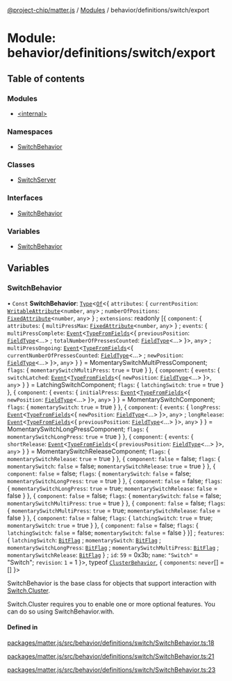[@project-chip/matter.js](../README.md) / [Modules](../modules.md) / behavior/definitions/switch/export

# Module: behavior/definitions/switch/export

## Table of contents

### Modules

- [\<internal\>](behavior_definitions_switch_export._internal_.md)

### Namespaces

- [SwitchBehavior](behavior_definitions_switch_export.SwitchBehavior.md)

### Classes

- [SwitchServer](../classes/behavior_definitions_switch_export.SwitchServer.md)

### Interfaces

- [SwitchBehavior](../interfaces/behavior_definitions_switch_export.SwitchBehavior-1.md)

### Variables

- [SwitchBehavior](behavior_definitions_switch_export.md#switchbehavior)

## Variables

### SwitchBehavior

• `Const` **SwitchBehavior**: [`Type`](../interfaces/behavior_cluster_export.ClusterBehavior.Type.md)\<[`Of`](../interfaces/cluster_export.ClusterType.Of.md)\<\{ `attributes`: \{ `currentPosition`: [`WritableAttribute`](../interfaces/cluster_export.WritableAttribute.md)\<`number`, `any`\> ; `numberOfPositions`: [`FixedAttribute`](../interfaces/cluster_export.FixedAttribute.md)\<`number`, `any`\>  } ; `extensions`: readonly [\{ `component`: \{ `attributes`: \{ `multiPressMax`: [`FixedAttribute`](../interfaces/cluster_export.FixedAttribute.md)\<`number`, `any`\>  } ; `events`: \{ `multiPressComplete`: [`Event`](../interfaces/cluster_export.Event.md)\<[`TypeFromFields`](tlv_export.md#typefromfields)\<\{ `previousPosition`: [`FieldType`](../interfaces/tlv_export.FieldType.md)\<...\> ; `totalNumberOfPressesCounted`: [`FieldType`](../interfaces/tlv_export.FieldType.md)\<...\>  }\>, `any`\> ; `multiPressOngoing`: [`Event`](../interfaces/cluster_export.Event.md)\<[`TypeFromFields`](tlv_export.md#typefromfields)\<\{ `currentNumberOfPressesCounted`: [`FieldType`](../interfaces/tlv_export.FieldType.md)\<...\> ; `newPosition`: [`FieldType`](../interfaces/tlv_export.FieldType.md)\<...\>  }\>, `any`\>  }  } = MomentarySwitchMultiPressComponent; `flags`: \{ `momentarySwitchMultiPress`: ``true`` = true }  }, \{ `component`: \{ `events`: \{ `switchLatched`: [`Event`](../interfaces/cluster_export.Event.md)\<[`TypeFromFields`](tlv_export.md#typefromfields)\<\{ `newPosition`: [`FieldType`](../interfaces/tlv_export.FieldType.md)\<...\>  }\>, `any`\>  }  } = LatchingSwitchComponent; `flags`: \{ `latchingSwitch`: ``true`` = true }  }, \{ `component`: \{ `events`: \{ `initialPress`: [`Event`](../interfaces/cluster_export.Event.md)\<[`TypeFromFields`](tlv_export.md#typefromfields)\<\{ `newPosition`: [`FieldType`](../interfaces/tlv_export.FieldType.md)\<...\>  }\>, `any`\>  }  } = MomentarySwitchComponent; `flags`: \{ `momentarySwitch`: ``true`` = true }  }, \{ `component`: \{ `events`: \{ `longPress`: [`Event`](../interfaces/cluster_export.Event.md)\<[`TypeFromFields`](tlv_export.md#typefromfields)\<\{ `newPosition`: [`FieldType`](../interfaces/tlv_export.FieldType.md)\<...\>  }\>, `any`\> ; `longRelease`: [`Event`](../interfaces/cluster_export.Event.md)\<[`TypeFromFields`](tlv_export.md#typefromfields)\<\{ `previousPosition`: [`FieldType`](../interfaces/tlv_export.FieldType.md)\<...\>  }\>, `any`\>  }  } = MomentarySwitchLongPressComponent; `flags`: \{ `momentarySwitchLongPress`: ``true`` = true }  }, \{ `component`: \{ `events`: \{ `shortRelease`: [`Event`](../interfaces/cluster_export.Event.md)\<[`TypeFromFields`](tlv_export.md#typefromfields)\<\{ `previousPosition`: [`FieldType`](../interfaces/tlv_export.FieldType.md)\<...\>  }\>, `any`\>  }  } = MomentarySwitchReleaseComponent; `flags`: \{ `momentarySwitchRelease`: ``true`` = true }  }, \{ `component`: ``false`` = false; `flags`: \{ `momentarySwitch`: ``false`` = false; `momentarySwitchRelease`: ``true`` = true }  }, \{ `component`: ``false`` = false; `flags`: \{ `momentarySwitch`: ``false`` = false; `momentarySwitchLongPress`: ``true`` = true }  }, \{ `component`: ``false`` = false; `flags`: \{ `momentarySwitchLongPress`: ``true`` = true; `momentarySwitchRelease`: ``false`` = false }  }, \{ `component`: ``false`` = false; `flags`: \{ `momentarySwitch`: ``false`` = false; `momentarySwitchMultiPress`: ``true`` = true }  }, \{ `component`: ``false`` = false; `flags`: \{ `momentarySwitchMultiPress`: ``true`` = true; `momentarySwitchRelease`: ``false`` = false }  }, \{ `component`: ``false`` = false; `flags`: \{ `latchingSwitch`: ``true`` = true; `momentarySwitch`: ``true`` = true }  }, \{ `component`: ``false`` = false; `flags`: \{ `latchingSwitch`: ``false`` = false; `momentarySwitch`: ``false`` = false }  }] ; `features`: \{ `latchingSwitch`: [`BitFlag`](schema_export.md#bitflag) ; `momentarySwitch`: [`BitFlag`](schema_export.md#bitflag) ; `momentarySwitchLongPress`: [`BitFlag`](schema_export.md#bitflag) ; `momentarySwitchMultiPress`: [`BitFlag`](schema_export.md#bitflag) ; `momentarySwitchRelease`: [`BitFlag`](schema_export.md#bitflag)  } ; `id`: ``59`` = 0x3b; `name`: ``"Switch"`` = "Switch"; `revision`: ``1`` = 1 }\>, typeof [`ClusterBehavior`](behavior_cluster_export.ClusterBehavior.md), \{ `components`: `never`[] = [] }\>

SwitchBehavior is the base class for objects that support interaction with [Switch.Cluster](cluster_export.Switch.md#cluster).

Switch.Cluster requires you to enable one or more optional features. You can do so using SwitchBehavior.with.

#### Defined in

[packages/matter.js/src/behavior/definitions/switch/SwitchBehavior.ts:18](https://github.com/project-chip/matter.js/blob/c0d55745d5279e16fdfaa7d2c564daa31e19c627/packages/matter.js/src/behavior/definitions/switch/SwitchBehavior.ts#L18)

[packages/matter.js/src/behavior/definitions/switch/SwitchBehavior.ts:21](https://github.com/project-chip/matter.js/blob/c0d55745d5279e16fdfaa7d2c564daa31e19c627/packages/matter.js/src/behavior/definitions/switch/SwitchBehavior.ts#L21)

[packages/matter.js/src/behavior/definitions/switch/SwitchBehavior.ts:23](https://github.com/project-chip/matter.js/blob/c0d55745d5279e16fdfaa7d2c564daa31e19c627/packages/matter.js/src/behavior/definitions/switch/SwitchBehavior.ts#L23)

